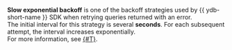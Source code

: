 **Slow exponential backoff** is one of the backoff strategies used by {{ ydb-short-name }} SDK when retrying queries returned with an error.<br/>
The initial interval for this strategy is several **seconds**. For each subsequent attempt, the interval increases exponentially.<br/>
For more information, see [{#T}](../../error_handling.md#handling-retryable-errors).

